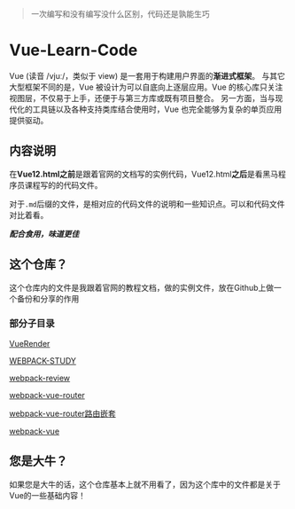 > 一次编写和没有编写没什么区别，代码还是孰能生巧

# Vue-Learn-Code

Vue (读音 /vjuː/，类似于 view) 是一套用于构建用户界面的**渐进式框架**。
与其它大型框架不同的是，Vue 被设计为可以自底向上逐层应用。Vue 的核心库只关注视图层，不仅易于上手，还便于与第三方库或既有项目整合。
另一方面，当与现代化的工具链以及各种支持类库结合使用时，Vue 也完全能够为复杂的单页应用提供驱动。

## 内容说明
在**Vue12.html之前**是跟着官网的文档写的实例代码，Vue12.html**之后**是看黑马程序员课程写的的代码文件。

对于`.md`后缀的文件，是相对应的代码文件的说明和一些知识点。可以和代码文件对比着看。

***配合食用，味道更佳***

## 这个仓库？
这个仓库内的文件是我跟着官网的教程文档，做的实例文件，放在Github上做一个备份和分享的作用

### 部分子目录

[VueRender](VueRender)

[WEBPACK-STUDY](WEBPACK-STUDY)

[webpack-review](webpack-review)

[webpack-vue-router](webpack-vue-router)

[webpack-vue-router路由嵌套](webpack-vue-router路由嵌套)

[webpack-vue](webpack-vue)

## 您是大牛？
如果您是大牛的话，这个仓库基本上就不用看了，因为这个库中的文件都是关于Vue的一些基础内容！

